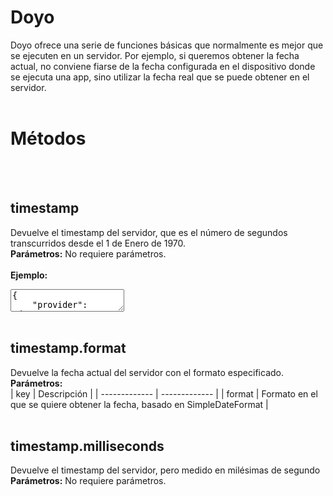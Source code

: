 # Doyo
Doyo ofrece una serie de funciones básicas que normalmente es mejor que se ejecuten en un servidor. Por ejemplo, si queremos obtener la fecha actual, no conviene fiarse de la fecha configurada en el dispositivo donde se ejecuta una app, sino utilizar la fecha real que se puede obtener en el servidor.
<br>
<br>
  
# Métodos
<br>
<br>
  
## timestamp
Devuelve el timestamp del servidor, que es el número de segundos transcurridos desde el 1 de Enero de 1970.
<br>
**Parámetros:**
No requiere parámetros.
<br>
<br>
**Ejemplo:**
<textarea>
{
    "provider": "doyo",
    "method": "timestamp"
}
</textarea>
<br>
<br>
  
## timestamp.format
Devuelve la fecha actual del servidor con el formato especificado.
<br>
**Parámetros:**
<br>
| key  | Descripción |
| ------------- | ------------- |
| format | Formato en el que se quiere obtener la fecha, basado en SimpleDateFormat |
<br>
<br>
  
## timestamp.milliseconds
Devuelve el timestamp del servidor, pero medido en milésimas de segundo
<br>
**Parámetros:**
No requiere parámetros.
<br>
<br>
  